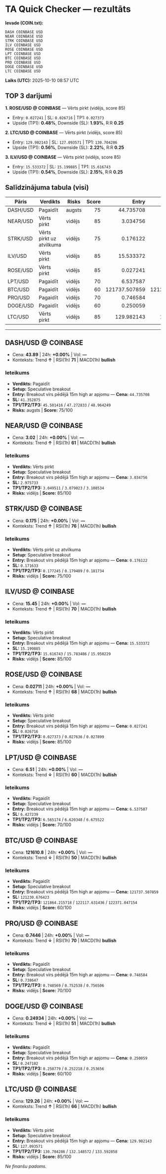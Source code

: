 # TA Quick Checker — rezultāts

**Ievade (COIN.txt):**
```
DASH COINBASE USD
NEAR COINBASE USD
STRK COINBASE USD
ILV COINBASE USD
ROSE COINBASE USD
LPT COINBASE USD
BTC COINBASE USD
PRO COINBASE USD
DOGE COINBASE USD
LTC COINBASE USD
```
**Laiks (UTC):** 2025-10-10 08:57 UTC

## TOP 3 darījumi
**1. ROSE/USD @ COINBASE** — Vērts pirkt (vidējs, score 85)
- Entry: `0.027241` | SL: `0.026716` | TP1: `0.027373`
- Upside (TP1): **0.48%**, Downside (SL): **1.93%**, R:R **0.25**

**2. LTC/USD @ COINBASE** — Vērts pirkt (vidējs, score 85)
- Entry: `129.982143` | SL: `127.093571` | TP1: `130.704286`
- Upside (TP1): **0.56%**, Downside (SL): **2.22%**, R:R **0.25**

**3. ILV/USD @ COINBASE** — Vērts pirkt (vidējs, score 85)
- Entry: `15.533372` | SL: `15.199885` | TP1: `15.616743`
- Upside (TP1): **0.54%**, Downside (SL): **2.15%**, R:R **0.25**

## Salīdzinājuma tabula (visi)
| Pāris | Verdikts | Risks | Score | Entry | SL | TP1 | Upside% | Downside% | R:R | RSI(1h) | MACD | 24h% | Cena |
|---|---|---|---:|---:|---:|---:|---:|---:|---:|---:|---|---:|---:|
| DASH/USD | Pagaidīt | augsts | 75 | 44.735708 | 41.352875 | 45.581416 | 1.89% | 7.56% | 0.25 | 71 | bullish | +0.00% | 43.89 |
| NEAR/USD | Vērts pirkt | vidējs | 85 | 3.034756 | 2.975733 | 3.049511 | 0.49% | 1.94% | 0.25 | 61 | bullish | +0.00% | 3.02 |
| STRK/USD | Vērts pirkt uz atvilkuma | vidējs | 75 | 0.176122 | 0.171633 | 0.177245 | 0.64% | 2.55% | 0.25 | 76 | bullish | +0.00% | 0.175 |
| ILV/USD | Vērts pirkt | vidējs | 85 | 15.533372 | 15.199885 | 15.616743 | 0.54% | 2.15% | 0.25 | 70 | bullish | +0.00% | 15.45 |
| ROSE/USD | Vērts pirkt | vidējs | 85 | 0.027241 | 0.026716 | 0.027373 | 0.48% | 1.93% | 0.25 | 68 | bullish | +0.00% | 0.02711 |
| LPT/USD | Pagaidīt | vidējs | 70 | 6.537587 | 6.427239 | 6.565174 | 0.42% | 1.69% | 0.25 | 60 | bullish | +0.00% | 6.51 |
| BTC/USD | Pagaidīt | vidējs | 60 | 121737.507859 | 121230.676423 | 121864.215718 | 0.10% | 0.42% | 0.25 | 50 | bullish | +0.00% | 121610.8 |
| PRO/USD | Pagaidīt | vidējs | 70 | 0.746584 | 0.738647 | 0.748569 | 0.27% | 1.06% | 0.25 | 70 | bullish | +0.00% | 0.7446 |
| DOGE/USD | Pagaidīt | vidējs | 60 | 0.250059 | 0.247182 | 0.250779 | 0.29% | 1.15% | 0.25 | 51 | bullish | +0.00% | 0.24934 |
| LTC/USD | Vērts pirkt | vidējs | 85 | 129.982143 | 127.093571 | 130.704286 | 0.56% | 2.22% | 0.25 | 66 | bullish | +0.00% | 129.26 |

---

## DASH/USD @ COINBASE
- Cena: **43.89** | 24h: **+0.00%** | Vol: **—**
- Konteksts: Trend **↑** | RSI(1h) **71** | MACD(1h) **bullish**

### Ieteikums
- **Verdikts:** Pagaidīt
- **Setup:** Speculative breakout
- **Entry:** Breakout virs pēdējā 15m high ar apjomu  — **Cena:** `44.735708`
- **SL:** `41.352875`
- **TP1/TP2/TP3:** `45.581416` / `47.272833` / `48.964249`
- **Risks:** augsts | **Score:** 75/100

## NEAR/USD @ COINBASE
- Cena: **3.02** | 24h: **+0.00%** | Vol: **—**
- Konteksts: Trend **↑** | RSI(1h) **61** | MACD(1h) **bullish**

### Ieteikums
- **Verdikts:** Vērts pirkt
- **Setup:** Speculative breakout
- **Entry:** Breakout virs pēdējā 15m high ar apjomu  — **Cena:** `3.034756`
- **SL:** `2.975733`
- **TP1/TP2/TP3:** `3.049511` / `3.079023` / `3.108534`
- **Risks:** vidējs | **Score:** 85/100

## STRK/USD @ COINBASE
- Cena: **0.175** | 24h: **+0.00%** | Vol: **—**
- Konteksts: Trend **↑** | RSI(1h) **76** | MACD(1h) **bullish**

### Ieteikums
- **Verdikts:** Vērts pirkt uz atvilkuma
- **Setup:** Speculative breakout
- **Entry:** Breakout virs pēdējā 15m high ar apjomu  — **Cena:** `0.176122`
- **SL:** `0.171633`
- **TP1/TP2/TP3:** `0.177245` / `0.179489` / `0.181734`
- **Risks:** vidējs | **Score:** 75/100

## ILV/USD @ COINBASE
- Cena: **15.45** | 24h: **+0.00%** | Vol: **—**
- Konteksts: Trend **↑** | RSI(1h) **70** | MACD(1h) **bullish**

### Ieteikums
- **Verdikts:** Vērts pirkt
- **Setup:** Speculative breakout
- **Entry:** Breakout virs pēdējā 15m high ar apjomu  — **Cena:** `15.533372`
- **SL:** `15.199885`
- **TP1/TP2/TP3:** `15.616743` / `15.783486` / `15.950229`
- **Risks:** vidējs | **Score:** 85/100

## ROSE/USD @ COINBASE
- Cena: **0.02711** | 24h: **+0.00%** | Vol: **—**
- Konteksts: Trend **↑** | RSI(1h) **68** | MACD(1h) **bullish**

### Ieteikums
- **Verdikts:** Vērts pirkt
- **Setup:** Speculative breakout
- **Entry:** Breakout virs pēdējā 15m high ar apjomu  — **Cena:** `0.027241`
- **SL:** `0.026716`
- **TP1/TP2/TP3:** `0.027373` / `0.027636` / `0.027899`
- **Risks:** vidējs | **Score:** 85/100

## LPT/USD @ COINBASE
- Cena: **6.51** | 24h: **+0.00%** | Vol: **—**
- Konteksts: Trend **↓** | RSI(1h) **60** | MACD(1h) **bullish**

### Ieteikums
- **Verdikts:** Pagaidīt
- **Setup:** Speculative breakout
- **Entry:** Breakout virs pēdējā 15m high ar apjomu  — **Cena:** `6.537587`
- **SL:** `6.427239`
- **TP1/TP2/TP3:** `6.565174` / `6.620348` / `6.675522`
- **Risks:** vidējs | **Score:** 70/100

## BTC/USD @ COINBASE
- Cena: **121610.8** | 24h: **+0.00%** | Vol: **—**
- Konteksts: Trend **↓** | RSI(1h) **50** | MACD(1h) **bullish**

### Ieteikums
- **Verdikts:** Pagaidīt
- **Setup:** Speculative breakout
- **Entry:** Breakout virs pēdējā 15m high ar apjomu  — **Cena:** `121737.507859`
- **SL:** `121230.676423`
- **TP1/TP2/TP3:** `121864.215718` / `122117.631436` / `122371.047154`
- **Risks:** vidējs | **Score:** 60/100

## PRO/USD @ COINBASE
- Cena: **0.7446** | 24h: **+0.00%** | Vol: **—**
- Konteksts: Trend **↓** | RSI(1h) **70** | MACD(1h) **bullish**

### Ieteikums
- **Verdikts:** Pagaidīt
- **Setup:** Speculative breakout
- **Entry:** Breakout virs pēdējā 15m high ar apjomu  — **Cena:** `0.746584`
- **SL:** `0.738647`
- **TP1/TP2/TP3:** `0.748569` / `0.752538` / `0.756506`
- **Risks:** vidējs | **Score:** 70/100

## DOGE/USD @ COINBASE
- Cena: **0.24934** | 24h: **+0.00%** | Vol: **—**
- Konteksts: Trend **↓** | RSI(1h) **51** | MACD(1h) **bullish**

### Ieteikums
- **Verdikts:** Pagaidīt
- **Setup:** Speculative breakout
- **Entry:** Breakout virs pēdējā 15m high ar apjomu  — **Cena:** `0.250059`
- **SL:** `0.247182`
- **TP1/TP2/TP3:** `0.250779` / `0.252218` / `0.253656`
- **Risks:** vidējs | **Score:** 60/100

## LTC/USD @ COINBASE
- Cena: **129.26** | 24h: **+0.00%** | Vol: **—**
- Konteksts: Trend **↑** | RSI(1h) **66** | MACD(1h) **bullish**

### Ieteikums
- **Verdikts:** Vērts pirkt
- **Setup:** Speculative breakout
- **Entry:** Breakout virs pēdējā 15m high ar apjomu  — **Cena:** `129.982143`
- **SL:** `127.093571`
- **TP1/TP2/TP3:** `130.704286` / `132.148572` / `133.592858`
- **Risks:** vidējs | **Score:** 85/100

*Ne finanšu padoms.*
